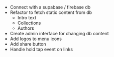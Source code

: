 - Connect with a supabase / firebase db
- Refactor to fetch static content from db
  - Intro text
  - Collections
  - Authors
- Create admin interface for changing db content
- Add logos to menu icons 
- Add share button 
- Handle hold tap event on links 

